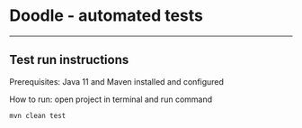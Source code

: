 # Doodle - automated tests
___
## Test run instructions
Prerequisites: Java 11 and Maven installed and configured

How to run: open project in terminal and run command 
```bash
mvn clean test
